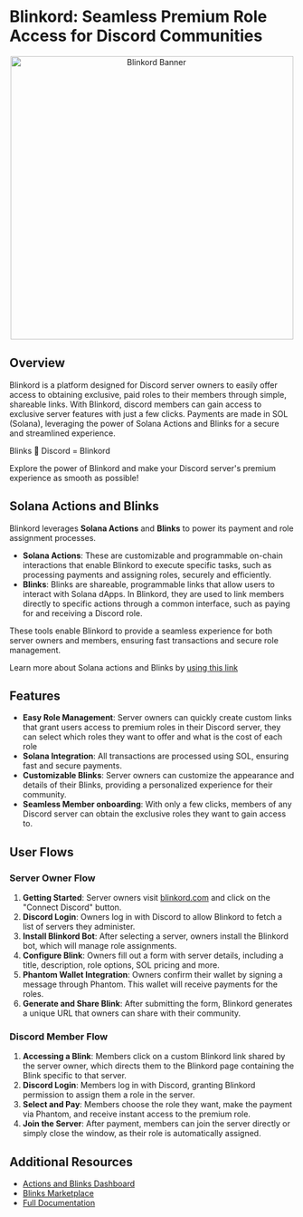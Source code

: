 # Blinkord: Seamless Premium Role Access for Discord Communities

<p align="center">
    <img src="https://blinkord.com/banner.png" alt="Blinkord Banner" width="500">
</p>

## Overview

Blinkord is a platform designed for Discord server owners to easily offer access to obtaining exclusive, paid roles to their members through simple, shareable links. With Blinkord, discord members can gain access to exclusive server features with just a few clicks. Payments are made in SOL (Solana), leveraging the power of Solana Actions and Blinks for a secure and streamlined experience.

Blinks 🤝 Discord = Blinkord

Explore the power of Blinkord and make your Discord server's premium experience as smooth as possible!

## Solana Actions and Blinks

Blinkord leverages **Solana Actions** and **Blinks** to power its payment and role assignment processes.

- **Solana Actions**: These are customizable and programmable on-chain interactions that enable Blinkord to execute specific tasks, such as processing payments and assigning roles, securely and efficiently.
- **Blinks**: Blinks are shareable, programmable links that allow users to interact with Solana dApps. In Blinkord, they are used to link members directly to specific actions through a common interface, such as paying for and receiving a Discord role.

These tools enable Blinkord to provide a seamless experience for both server owners and members, ensuring fast transactions and secure role management.

Learn more about Solana actions and Blinks by [using this link](https://solana.com/solutions/actions)

## Features

- **Easy Role Management**: Server owners can quickly create custom links that grant users access to premium roles in their Discord server, they can select which roles they want to offer and what is the cost of each role
- **Solana Integration**: All transactions are processed using SOL, ensuring fast and secure payments.
- **Customizable Blinks**: Server owners can customize the appearance and details of their Blinks, providing a personalized experience for their community.
- **Seamless Member onboarding**: With only a few clicks, members of any Discord server can obtain the exclusive roles they want to gain access to.

## User Flows

### Server Owner Flow

1. **Getting Started**: Server owners visit [blinkord.com](https://blinkord.com) and click on the "Connect Discord" button.
2. **Discord Login**: Owners log in with Discord to allow Blinkord to fetch a list of servers they administer.
3. **Install Blinkord Bot**: After selecting a server, owners install the Blinkord bot, which will manage role assignments.
4. **Configure Blink**: Owners fill out a form with server details, including a title, description, role options, SOL pricing and more.
5. **Phantom Wallet Integration**: Owners confirm their wallet by signing a message through Phantom. This wallet will receive payments for the roles.
6. **Generate and Share Blink**: After submitting the form, Blinkord generates a unique URL that owners can share with their community.

### Discord Member Flow

1. **Accessing a Blink**: Members click on a custom Blinkord link shared by the server owner, which directs them to the Blinkord page containing the Blink specific to that server.
2. **Discord Login**: Members log in with Discord, granting Blinkord permission to assign them a role in the server.
3. **Select and Pay**: Members choose the role they want, make the payment via Phantom, and receive instant access to the premium role.
4. **Join the Server**: After payment, members can join the server directly or simply close the window, as their role is automatically assigned.


## Additional Resources

- [Actions and Blinks Dashboard](https://dashboard.dialect.to/actions)
- [Blinks Marketplace](https://dial.to)
- [Full Documentation](https://docs.dialect.to/documentation)
